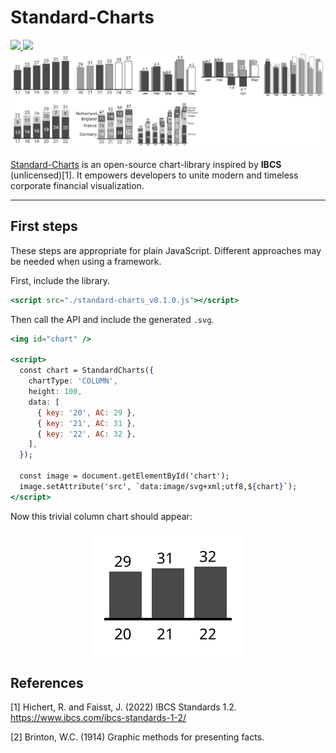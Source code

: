 # Standard-Charts

<a href="https://raw.githubusercontent.com/ruqzuq/standard-charts/main/dist">
<img src="https://img.shields.io/badge/download-standard--charts_v0.1.0-%23009933?style=flat-square">
</a>
<a href="https://ruqzuq.com/standard-charts">
<img src="https://img.shields.io/badge/test-templates-%230066cc?style=flat-square">
</a>

<a href="https://ruqzuq.com/standard-charts" align="center">
<img src="./src/documentation/banner.png">
</a>

[Standard-Charts](https://ruqzuq.com/standard-charts) is an open-source chart-library inspired by **IBCS** (unlicensed)[1]. It empowers developers to unite modern and timeless corporate financial visualization.

---

## First steps

These steps are appropriate for plain JavaScript. Different approaches may be needed when using a framework.

First, include the library.

```jsx
<script src="./standard-charts_v0.1.0.js"></script>
```

Then call the API and include the generated `.svg`.

```jsx
<img id="chart" />

<script>
  const chart = StandardCharts({
    chartType: 'COLUMN',
    height: 100,
    data: [
      { key: '20', AC: 29 },
      { key: '21', AC: 31 },
      { key: '22', AC: 32 },
    ],
  });

  const image = document.getElementById('chart');
  image.setAttribute('src', `data:image/svg+xml;utf8,${chart}`);
</script>
```

Now this trivial column chart should appear:

<div align="center">
<img src="./src/documentation/trivialExample.svg" style="background-color:white;">
</div>

## References

[1] Hichert, R. and Faisst, J. (2022) IBCS Standards 1.2. https://www.ibcs.com/ibcs-standards-1-2/

[2] Brinton, W.C. (1914) Graphic methods for presenting facts.
